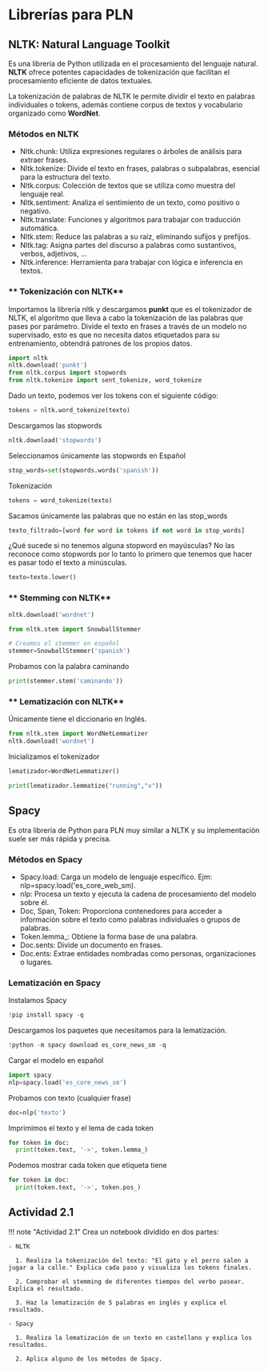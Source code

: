 # **Librerías para PLN**

## **NLTK: Natural Language Toolkit**

Es una librería de Python utilizada en el procesamiento del lenguaje natural. **NLTK** ofrece potentes capacidades de tokenización que facilitan el procesamiento eficiente de datos textuales.

La tokenización de palabras de NLTK le permite dividir el texto en palabras individuales o tokens, además contiene corpus de textos y vocabulario organizado como **WordNet**.


### **Métodos en NLTK**


* Nltk.chunk: Utiliza expresiones regulares o árboles de análisis para extraer frases.
* Nltk.tokenize: Divide el texto en frases, palabras o subpalabras, esencial para la estructura del texto.
* Nltk.corpus: Colección de textos que se utiliza como muestra del lenguaje real.
* Nltk.sentiment: Analiza el sentimiento de un texto, como positivo o negativo.
* Nltk.translate: Funciones y algoritmos para trabajar con traducción automática.
* Nltk.stem: Reduce las palabras a su raíz, eliminando sufijos y prefijos.
* Nltk.tag: Asigna partes del discurso a palabras como sustantivos, verbos, adjetivos, ...
* Nltk.inference: Herramienta para trabajar con lógica e inferencia en textos.

### ** Tokenización con NLTK**

Importamos la librería nltk y descargamos **punkt** que es el tokenizador de NLTK, el algoritmo que lleva a cabo la tokenización de las palabras que pases por parámetro. Divide el texto en frases a través de un modelo no supervisado, esto es que no necesita datos etiquetados para su entrenamiento, obtendrá patrones de los propios datos.

```python
import nltk
nltk.download('punkt')
from nltk.corpus import stopwords
from nltk.tokenize import sent_tokenize, word_tokenize
```
Dado un texto, podemos ver los tokens con el siguiente código:
```python
tokens = nltk.word_tokenize(texto)
```

Descargamos las stopwords

```python
nltk.download('stopwords')
```
Seleccionamos únicamente las stopwords en Español

```python
stop_words=set(stopwords.words('spanish'))
```

Tokenización
```python
tokens = word_tokenize(texto)
```

Sacamos únicamente las palabras que no están en las stop_words

```python
texto_filtrado=[word for word in tokens if not word in stop_words]
```

¿Qué sucede si no tenemos alguna stopword en mayúsculas? No las reconoce como stopwords por lo tanto lo primero que tenemos que hacer es pasar todo el texto a minúsculas.

```python
texto=texto.lower()
```
### ** Stemming con NLTK**


```python
nltk.download('wordnet')
```

```python
from nltk.stem import SnowballStemmer

# Creamos el stemmer en español
stemmer=SnowballStemmer('spanish')
```
Probamos con la palabra caminando

```python
print(stemmer.stem('caminando'))
```
### ** Lematización con NLTK**

Únicamente tiene el diccionario en Inglés.

```python
from nltk.stem import WordNetLemmatizer
nltk.download('wordnet')
```
Inicializamos el tokenizador

```python
lematizador=WordNetLemmatizer()
```

```python
print(lematizador.lemmatize("running","v"))
```


  


## **Spacy**

Es otra librería de Python para PLN muy similar a NLTK y su implementación suele ser más rápida y precisa.

### **Métodos en Spacy**

* Spacy.load: Carga un modelo de lenguaje específico. Ejm: nlp=spacy.load('es_core_web_sm).
* nlp: Procesa un texto y ejecuta la cadena de procesamiento del modelo sobre él. 
* Doc, Span, Token: Proporciona contenedores para acceder a información sobre el texto como palabras individuales o grupos de palabras.
* Token.lemma_: Obtiene la forma base de una palabra.
* Doc.sents: Divide un documento en frases.
* Doc.ents: Extrae entidades nombradas como personas, organizaciones o lugares.

### **Lematización en Spacy**

Instalamos Spacy

```python
!pip install spacy -q
```
Descargamos los paquetes que necesitamos para la lematización.

```python
!python -m spacy download es_core_news_sm -q
```
Cargar el modelo en español
```python
import spacy
nlp=spacy.load('es_core_news_sm')
```
Probamos con texto (cualquier frase)

```python
doc=nlp('texto')
```
Imprimimos el texto y el lema de cada token
```python
for token in doc:
  print(token.text, '->', token.lemma_)
```
Podemos mostrar cada token que etiqueta tiene
```python
for token in doc:
  print(token.text, '->', token.pos_)
```

## Actividad 2.1

!!! note "Actividad 2.1"
    Crea un notebook dividido en dos partes:

    - NLTK

      1. Realiza la tokenización del texto: "El gato y el perro salen a jugar a la calle." Explica cada paso y visualiza los tokens finales.

      2. Comprobar el stemming de diferentes tiempos del verbo pasear. Explica el resultado.

      3. Haz la lematización de 5 palabras en inglés y explica el resultado.

    - Spacy

      1. Realiza la lematización de un texto en castellano y explica los resultados.

      2. Aplica alguno de los métodos de Spacy.

<!--
### **Análisis semántico con WordNet**

La filosofía de diseño de WordNet se apoya en una idea similar a la del conocido refrán "dime con quién andas y te diré quién eres". Una versión semántica de este refrán podría ser "dime a qué palabras se parece y te diré lo que significa". 

- Es una base de datos léxica usada para el idioma inglés.

- Ayuda a resolver el problema de la sinonimia.

- También dispone en otros idiomas, incluyendo el castellano (euroWordNet)

- Los items léxicos están categorizados en más de 115.000 synsets.

- Un synset consta de un conjunto de sinónimos, una definición de diccionario (glosa) y algunos ejemplos de uso.

- Las relaciones semánticas se representan como redes que las aplicaciones pueden recorrer para encontrar sinónimos, antónimos, ...

https://github.com/jatroyano/notebook-nltk-similitud/blob/master/nltk-similitud.ipynb

-->

<!--
### **ChatBot**

Importamos las librerías que necesitamos.

```python
import nltk
from nltk.chat.util import Chat, reflections
```
Definimos una función para una conversión básica.

```python
def chatbot():
  print('Hola, soy ChatBot, ¿en qué puedo ayudarte')
  pairs=[
      [r'(.*)mi nombre es(.*)',['Hola, como puedo ayudarte']],
      [r'(.*)cual es tu nombre(.*)',['mi nombre es chatbot']],
      [r'(.*)cómo estás(.*)',['Bien, muchas gracias, y tú']],
      [r'(.*)adios(.*)',['adios, que tengas un buen día']],
      [r'(.*)finanzas(.*)',['Cuéntame qué quieres saber de eso']],
      [r'(.*)empresa(.*)',['qué quieres saber de la empressa']]
  ]

  chat=Chat(pairs, reflections)
  chat.converse()
```
Descargamos el punkt.

``` python
if __name__=='__main__':
  nltk.download('punkt')
  chatbot()

```



continuar vídeo data&Analytics procesamiento del lenguaje natural, uso de bibliotecas como Nltk y spacy



### **Fion**

![imagen](imagenes/DP.PNG)

Tras la obtención de los datos desde los orígenes, es el momento de la preparación del dato, para normalizarlo según las necesidades y por supuesto, para optimizar al máximo el dato importado. Este paso es importante además de por el rendimiento en la posterior visualización, sino para garantizar un dato "limpio" y normalizado.

1. Limpieza de datos.
2. Verificación de datos.
3. Tipos de datos.
4. Formateo de los datos numéricos y fecha.
5. Definir resúmenes en columnas numéricas.
6. Establecer nombres lógicos para los campos.
7. Nombres de campo únicos en todo el conjunto de datos.
8. Cambiar el nombre de los pasos aplicados.
9. Particionar campos.



### **Fase 3: Dg**






### **Fase n**




### **Actividades**

1. Realiza un Chatbot con las siguientes características:
    - Dar las entradas y las salidas al script.
    - Debes preguntar algo y el bot debe responder.
    - Al decirle que no necesitas más su ayuda, el bot se despide.

2. 

!!! Note "Actividades"
     mnmnmn m nm nm mn mn 

     -->